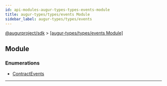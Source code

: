 ```yaml
---
id: api-modules-augur-types-types-events-module
title: augur-types/types/events Module
sidebar_label: augur-types/types/events
---
```


[@augurproject/sdk](api-readme.md) > [[augur-types/types/events Module]](api-modules-augur-types-types-events-module.md)

## Module

### Enumerations

* [ContractEvents](api-enums-augur-types-types-events-contractevents.md)

---

